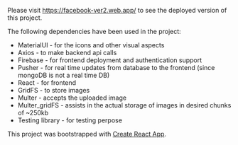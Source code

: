 Please visit https://facebook-ver2.web.app/ to see the deployed version of this project. 

The following dependencies have been used in the project:
- MaterialUI - for the icons and other visual aspects
- Axios - to make backend api calls
- Firebase - for frontend deployment and authentication support
- Pusher - for real time updates from database to the frontend (since mongoDB is not a real time DB)
- React - for frontend
- GridFS - to store images
- Multer - accepts the uploaded image
- Multer_gridFS - assists in the actual storage of images in desired chunks of ~250kb
- Testing library - for testing perpose

This project was bootstrapped with [Create React App](https://github.com/facebook/create-react-app).


